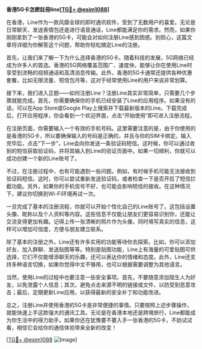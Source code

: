 **香港5G卡怎麽註冊line[[TG💪+ @esim1088](https://t.me/s/esim1088)]**

在香港，Line作为一款风靡全球的即时通讯软件，受到了无数用户的喜爱。无论是日常聊天、发送表情包还是进行语音通话，Line都能满足你的需求。然而，如果你刚刚拿到了一张香港的5G卡，可能会对如何注册Line感到困惑。别担心，这篇文章将详细为你解答这个问题，帮助你轻松搞定Line的注册。

首先，让我们来了解一下为什么选择香港的5G卡。随着科技的发展，5G网络已经成为许多人的首选。香港的5G网络覆盖范围广、速度快，能够让你在使用Line时享受到流畅的视频通话和高清消息传输。此外，香港的5G卡通常还提供各种优惠套餐，比如无限流量、短信包月等，这对于经常使用Line的用户来说非常划算。

接下来，我们进入正题——如何注册Line？注册Line其实非常简单，只需要几个步骤就能完成。首先，你需要确保你的手机已经安装了Line的应用程序。如果没有的话，可以在App Store或Google Play上搜索并下载最新版本的Line。下载完成后，打开应用程序，你会看到一个欢迎界面，点击“开始使用”即可进入注册流程。

在注册页面，你需要输入一个有效的手机号码。这里需要注意的是，由于你使用的是香港的5G卡，所以要确保输入的号码是正确的，并且与你的SIM卡绑定。输入完毕后，点击“下一步”，Line会向你发送一条验证码短信。这时候，你可以通过收到的短信获取验证码，并将其输入到Line的验证页面中。如果一切顺利，你就可以成功创建一个新的Line账号了。

不过，在注册过程中，也有可能遇到一些问题。例如，有时候手机可能无法接收到验证码短信。这时，你可以尝试重新发送验证码，或者检查一下是否开启了短信拦截功能。另外，如果你的手机信号不好，也可能会影响短信的接收。在这种情况下，建议你切换到Wi-Fi环境再试一次。

一旦完成了基本的注册流程，你就可以开始个性化自己的Line账号了。这包括设置头像、昵称以及个人资料等内容。这些信息不仅能让朋友们更容易识别你，还能让交流变得更加有趣。记得上传一张清晰的照片作为头像，同时填写真实的信息，这样可以增加可信度，方便与朋友建立联系。

除了基本的注册之外，Line还有许多实用的功能等待你去探索。比如，你可以添加好友、加入群聊、发送贴图等等。特别是贴图功能，Line上有海量的可爱贴图可供选择，它们不仅能增添聊天的乐趣，还可以表达你的情绪和态度。此外，Line还支持多种语言切换，如果你觉得中文不够用，也可以根据需要调整为其他语言。

当然，使用Line的过程中也要注意一些安全事项。首先，不要随意添加陌生人为好友，以免泄露个人信息；其次，避免点击来源不明的链接或文件，以防受到恶意攻击；最后，定期更新Line应用，以获得最新的安全补丁和功能改进。

总之，注册Line并使用香港的5G卡是非常便捷的事情。只要按照上述步骤操作，就能快速上手这款强大的通讯工具。无论是在香港本地还是跨境旅行，Line都能成为你生活中的得力助手。如果你还在犹豫要不要入手一张香港的5G卡，不妨试试看，相信它会给你的通信体验带来全新的改变！

[[TG💪+ @esim1088](https://t.me/s/esim1088) ![Image](https://i.postimg.cc/4NQfJmqS/Snipaste-2025-05-13-00-14-12.png)]